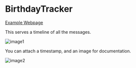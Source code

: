 # BirthdayTracker

[Example Webpage](https://bdt.furofloof.com/)

This serves a timeline of all the messages.

![image1](https://i.imgur.com/4ALgEYc.png)


You can attach a timestamp, and an image for documentation.

![image2](https://i.imgur.com/77VsKpt.png)
